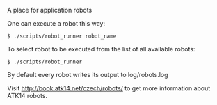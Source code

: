 A place for application robots

One can execute a robot this way:

    $ ./scripts/robot_runner robot_name

To select robot to be executed from the list of all available robots:

    $ ./scripts/robot_runner

By default every robot writes its output to log/robots.log

Visit http://book.atk14.net/czech/robots/ to get more information about ATK14 robots.
